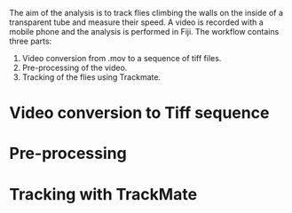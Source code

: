 The aim of the analysis is to track flies climbing the walls on the inside of a transparent tube and measure their speed. A video is recorded with a mobile phone and the analysis is performed in Fiji. The workflow contains three parts: 
1. Video conversion from .mov to a sequence of tiff files. 
2. Pre-processing of the video. 
3. Tracking of the flies using Trackmate. 

# Video conversion to Tiff sequence

# Pre-processing

# Tracking with TrackMate

